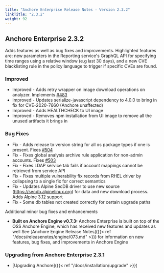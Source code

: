 ```yaml
---
title: "Anchore Enterprise Release Notes - Version 2.3.2"
linkTitle: "2.3.2"
weight: 92
---
```


## Anchore Enterprise 2.3.2

Adds features as well as bug fixes and improvements. Highlighted features are: new parameters in the Reporting service's GraphQL API for specifying time ranges using a relative window (e.g last 30 days), and a new CVE blacklisting rule in the policy language to trigger if specific CVEs are found.

### Improved

+ Improved - Adds retry wrapper on image download operations on analyzer. Implements [#483](https://github.com/anchore/anchore-engine/issues/483)
+ Improved - Updates serialize-javascript dependency to 4.0.0 to bring in fix for CVE-2020-7660 (Anchore unaffected)
+ Improved - Adds HEALTHCHECK to UI image
+ Improved - Removes npm installation from UI image to remove all the unused artifacts it brings in
 
### Bug Fixes

+ Fix - Adds release to version string for all os package types if one is present. Fixes [#504](https://github.com/anchore/anchore-engine/issues/504)
+ Fix - Fixes global analysis archive rule application for non-admin accounts. Fixes [#503](https://github.com/anchore/anchore-engine/issues/503)
+ Fix - Fixes LDAP service tab fails if account mappings cannot be retrieved from service API
+ Fix - Fixes multiple vulnerability fix records from RHEL driver by collapsing to a single fix for correct semantics
+ Fix - Updates Alpine SecDB driver to use new source (https://secdb.alpinelinux.org) for data and new download process. Adds Alpine 3.12 support
+ Fix - Some db tables not created correctly for certain upgrade paths 

Additional minor bug fixes and enhancements


* **Built on Anchore Engine v0.7.3:** Anchore Enterprise is built on top of the OSS Anchore Engine, which has received new features and updates as well See [Anchore Engine Release Notes]({{< ref "/docs/releasenotes/engine/073.md" >}}) for information on new features, bug fixes, and improvements in Anchore Engine

### Upgrading from Anchore Enterprise 2.3.1

* [Upgrading Anchore]({{< ref "/docs/installation/upgrade" >}})

